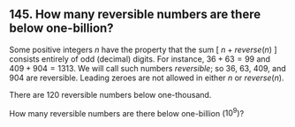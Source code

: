 ## 145. How many reversible numbers are there below one-billion?

Some positive integers $n$ have the property that the sum [ $n + reverse(n)$ ] consists entirely of odd (decimal) digits. For instance, $36 + 63 = 99$ and $409 + 904 = 1313$. We will call such numbers _reversible_; so $36$, $63$, $409$, and $904$ are reversible. Leading zeroes are not allowed in either $n$ or $reverse(n)$.

There are 120 reversible numbers below one-thousand.

How many reversible numbers are there below one-billion ($10^9$)?
